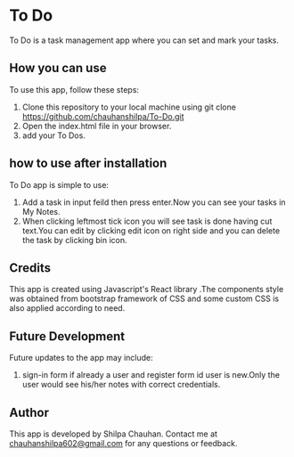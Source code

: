 # To Do 

To Do is a task management app where you can set and mark your tasks.

## How you can use

To use this app, follow these steps:

1) Clone this repository to your local machine using git clone https://github.com/chauhanshilpa/To-Do.git
2) Open the index.html file in your browser.
3) add your To Dos.

## how to use after installation

To Do app is simple to use:

1) Add a task in input feild then press enter.Now you can see your tasks in My Notes.
2) When clicking leftmost tick icon you will see task is done having cut text.You can edit by clicking edit icon on right side and you can delete the task by clicking bin icon.

## Credits

This app is created using Javascript's React library .The components style was obtained from bootstrap framework of CSS and some custom CSS is also applied according to need.

## Future Development

Future updates to the app may include:

1) sign-in form if already a user and register form id user is new.Only the user would see his/her notes with correct credentials.
## Author

This app is developed by Shilpa Chauhan. Contact me at chauhanshilpa602@gmail.com for any questions or feedback.
